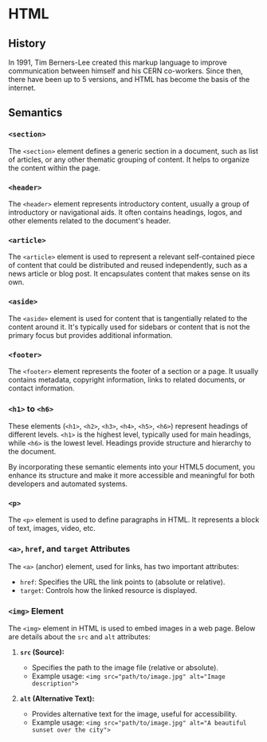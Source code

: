 # HTML

## History

In 1991, Tim Berners-Lee created this markup language to improve communication between himself and his CERN co-workers.
Since then, there have been up to 5 versions, and HTML has become the basis of the internet.

## Semantics

### `<section>`

The `<section>` element defines a generic section in a document, such as list of articles, or any other thematic grouping of content. It helps to organize the content within the page.

### `<header>`

The `<header>` element represents introductory content, usually a group of introductory or navigational aids. It often contains headings, logos, and other elements related to the document's header.

### `<article>`

The `<article>` element is used to represent a relevant self-contained piece of content that could be distributed and reused independently, such as a news article or blog post. It encapsulates content that makes sense on its own.

### `<aside>`

The `<aside>` element is used for content that is tangentially related to the content around it. It's typically used for sidebars or content that is not the primary focus but provides additional information.

### `<footer>`

The `<footer>` element represents the footer of a section or a page. It usually contains metadata, copyright information, links to related documents, or contact information.

### `<h1>` to `<h6>`

These elements (`<h1>`, `<h2>`, `<h3>`, `<h4>`, `<h5>`, `<h6>`) represent headings of different levels. `<h1>` is the highest level, typically used for main headings, while `<h6>` is the lowest level. Headings provide structure and hierarchy to the document.

By incorporating these semantic elements into your HTML5 document, you enhance its structure and make it more accessible and meaningful for both developers and automated systems.

### `<p>`

The `<p>` element is used to define paragraphs in HTML. It represents a block of text, images, video, etc.

### `<a>`, `href`, and `target` Attributes

The `<a>` (anchor) element, used for links, has two important attributes:

- `href`: Specifies the URL the link points to (absolute or relative).
- `target`: Controls how the linked resource is displayed.

### `<img>` Element

The `<img>` element in HTML is used to embed images in a web page. Below are details about the `src` and `alt` attributes:

1. **`src` (Source):**
   - Specifies the path to the image file (relative or absolute).
   - Example usage: `<img src="path/to/image.jpg" alt="Image description">`

2. **`alt` (Alternative Text):**
   - Provides alternative text for the image, useful for accessibility.
   - Example usage: `<img src="path/to/image.jpg" alt="A beautiful sunset over the city">`
